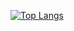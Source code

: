 [![Top Langs](https://github-readme-stats.vercel.app/api/top-langs/?username=202420505&langs_count=8)](https://github.com/202420505/github-readme-stats)
